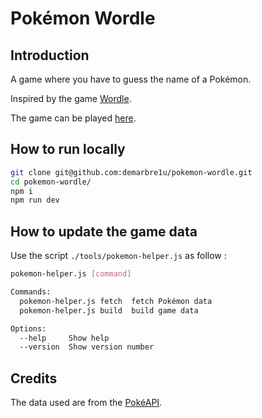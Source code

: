 # Pokémon Wordle

## Introduction

A game where you have to guess the name of a Pokémon.

Inspired by the game [Wordle](https://www.nytimes.com/games/wordle/index.html).

The game can be played [here](https://demarbre1u.github.io/pokemon-wordle/).

## How to run locally

```bash
git clone git@github.com:demarbre1u/pokemon-wordle.git
cd pokemon-wordle/
npm i
npm run dev
```

## How to update the game data

Use the script `./tools/pokemon-helper.js` as follow :

```bash
pokemon-helper.js [command]

Commands:
  pokemon-helper.js fetch  fetch Pokémon data
  pokemon-helper.js build  build game data

Options:
  --help     Show help                                                 [boolean]
  --version  Show version number                                       [boolean]

```

## Credits

The data used are from the [PokéAPI](https://api-pokemon-fr.vercel.app/).
